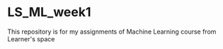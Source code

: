 # LS_ML_week1
This repository is for my assignments of Machine Learning course from Learner's space
